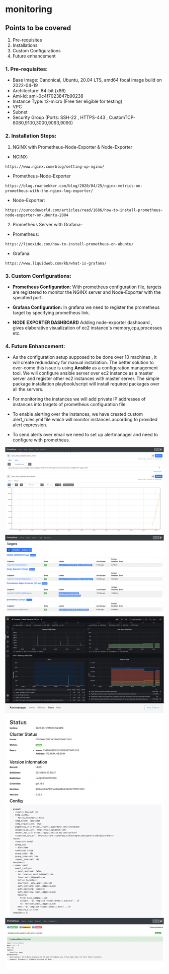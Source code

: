 # monitoring

## Points to be covered
1. Pre-requisites
2. Installations
3. Custom Configurations
4. Future enhancement

### 1. Pre-requisites:
- Base Image: Canonical, Ubuntu, 20.04 LTS, amd64 focal image build on 2022-04-19
- Architecture: 64-bit (x86)
- Ami-Id: ami-0c4f7023847b90238
- Instance Type: t2-micro (Free tier eligible for testing)
- VPC 
- Subnet
- Security Group (Ports: SSH-22 , HTTPS-443 , CustomTCP-8080,9100,3000,9093,9090)

### 2. Installation Steps:
   1. NGINX with Prometheus-Node-Exporter & Node-Exporter
- NGINX:
```
https://www.nginx.com/blog/setting-up-nginx/
```
- Prometheus-Node-Exporter
```
https://blog.ruanbekker.com/blog/2020/04/25/nginx-metrics-on-prometheus-with-the-nginx-log-exporter/
```
- Node-Exporter:
```
https://ourcodeworld.com/articles/read/1686/how-to-install-prometheus-node-exporter-on-ubuntu-2004
```
2. Prometheus Server with Grafana-
- Prometheus:
```
https://linoxide.com/how-to-install-prometheus-on-ubuntu/
```
- Grafana:
```
https://www.liquidweb.com/kb/what-is-grafana/
```
### 3. Custom Configurations:
- **Prometheus Configuration:** With prometheus configuration file, targets are registered to monitor the NGINX server and Node-Exporter with the specified port.

- **Grafana Configuration:** In grafana we need to register the prometheus target by specifying prometheus link.

- **NODE EXPORTER DASHBOARD** Adding node-exporter dashboard , gives elaborative visualization of ec2 instance's memory,cpu,processes etc.


### 4. Future Enhancement:
- As the configuration setup supposed to be done over 10 machines , it will create redundancy for manual installation. The better solution to over-come this issue is using **Ansible** as a configuration management tool.
We will configure ansible server over ec2 instance as a master server and register other ec2 instances with master server. The simple package installation playbook/script will install required packages over all the servers.

- For monitoring the instances we will add private IP addresses of instances into targets of prometheus configuration file.

- To enable alerting over the instances, we have created custom alert_rules.yml file which will monitor instances according to provided alert expression.

- To send alerts over email we need to set up  alertmanager and need to configure with prometheus.

![NGINX](nginx_mertix_graph.png)
![PROMETHEUS](prometheus_target_with_private_networks.png)
![GRAFANA](grafana_node_exporter_dashboard.png)
![ALERTMANAGER](alertmanager-configuration.png)
![ALERT](alert-expression.png)